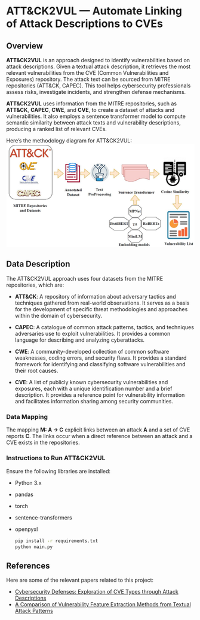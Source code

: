 # ATT&CK2VUL — Automate Linking of Attack Descriptions to CVEs

## Overview
**ATT&CK2VUL** is an approach designed to identify vulnerabilities based on attack descriptions. Given a textual attack description, it retrieves the most relevant vulnerabilities from the CVE (Common Vulnerabilities and Exposures) repository. The attack text can be sourced from MITRE repositories (ATT&CK, CAPEC). This tool helps cybersecurity professionals assess risks, investigate incidents, and strengthen defense mechanisms.

**ATT&CK2VUL** uses information from the MITRE repositories, such as **ATT&CK**, **CAPEC**, **CWE**, and **CVE**, to create a dataset of attacks and vulnerabilities. It also employs a sentence transformer model to compute semantic similarity between attack texts and vulnerability descriptions, producing a ranked list of relevant CVEs.

Here’s the methodology diagram for ATT&CK2VUL:
![Methodology Diagram](Methodology.JPG?raw=true)


## Data Description

The ATT&CK2VUL approach uses four datasets from the MITRE repositories, which are:

- **ATT&CK**: A repository of information about adversary tactics and techniques gathered from real-world observations. It serves as a basis for the development of specific threat methodologies and approaches within the domain of cybersecurity.
  
- **CAPEC**: A catalogue of common attack patterns, tactics, and techniques adversaries use to exploit vulnerabilities. It provides a common language for describing and analyzing cyberattacks.
  
- **CWE**: A community-developed collection of common software weaknesses, coding errors, and security flaws. It provides a standard framework for identifying and classifying software vulnerabilities and their root causes.
  
- **CVE**: A list of publicly known cybersecurity vulnerabilities and exposures, each with a unique identification number and a brief description. It provides a reference point for vulnerability information and facilitates information sharing among security communities.

### Data Mapping
The mapping **M: A → C** explicit links between an attack **A** and a set of CVE reports **C**. The links occur when a direct reference between an attack and a CVE exists in the repositories.  



### Instructions to Run ATT&CK2VUL

Ensure the following libraries are installed:

- Python 3.x
- pandas
- torch
- sentence-transformers
- openpyxl

  ```bash
  pip install -r requirements.txt
  python main.py

## References

Here are some of the relevant papers related to this project:

- [Cybersecurity Defenses: Exploration of CVE Types through Attack Descriptions](https://ieeexplore.ieee.org/abstract/document/10803317)
- [A Comparison of Vulnerability Feature Extraction Methods from Textual Attack Patterns](https://ieeexplore.ieee.org/abstract/document/10803510)


